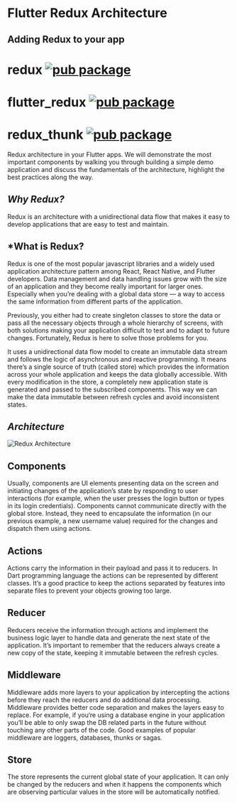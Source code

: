 # Flutter Redux Architecture 

## Adding Redux to your app
# redux  [![pub package](https://img.shields.io/pub/v/provider.svg)](https://pub.dev/packages/redux)
# flutter_redux  [![pub package](https://img.shields.io/pub/v/provider.svg)](https://pub.dev/packages/flutter_redux)
# redux_thunk  [![pub package](https://img.shields.io/pub/v/provider.svg)](https://pub.dev/packages/redux_thunk)

Redux architecture in your Flutter apps. We will demonstrate the most important components by walking you through building a simple demo application and discuss the fundamentals of the architecture, highlight the best practices along the way.

## *Why Redux?*
Redux is an architecture with a unidirectional data flow that makes it easy to develop applications that are easy to test and maintain.


## *What is Redux?


Redux is one of the most popular javascript libraries and a widely used application architecture pattern among React, React Native, and Flutter developers. Data management and data handling issues grow with the size of an application and they become really important for larger ones. Especially when you’re dealing with a global data store — a way to access the same information from different parts of the application.


Previously, you either had to create singleton classes to store the data or pass all the necessary objects through a whole hierarchy of screens, with both solutions making your application difficult to test and to adapt to future changes. Fortunately, Redux is here to solve those problems for you.


It uses a unidirectional data flow model to create an immutable data stream and follows the logic of asynchronous and reactive programming. It means there’s a single source of truth (called store) which provides the information across your whole application and keeps the data globally accessible. With every modification in the store, a completely new application state is generated and passed to the subscribed components. This way we can make the data immutable between refresh cycles and avoid inconsistent states.



## *Architecture*


<img src="https://blog.novoda.com/content/images/2018/03/redux-architecture-overview-middleware.png" alt="Redux Architecture" />

## Components

Usually, components are UI elements presenting data on the screen and initiating changes of the application’s state by responding to user interactions (for example, when the user presses the login button or types in its login credentials). Components cannot communicate directly with the global store. Instead, they need to encapsulate the information (in our previous example, a new username value) required for the changes and dispatch them using actions.
## Actions
Actions carry the information in their payload and pass it to reducers. In Dart programming language the actions can be represented by different classes. It’s a good practice to keep the actions separated by features into separate files to prevent your objects growing too large.
## Reducer
Reducers receive the information through actions and implement the business logic layer to handle data and generate the next state of the application. It’s important to remember that the reducers always create a new copy of the state, keeping it immutable between the refresh cycles.
## Middleware
Middleware adds more layers to your application by intercepting the actions before they reach the reducers and do additional data processing. Middleware provides better code separation and makes the layers easy to replace. For example, if you‘re using a database engine in your application you’ll be able to only swap the DB related parts in the future without touching any other parts of the code. Good examples of popular middleware are loggers, databases, thunks or sagas.
## Store
The store represents the current global state of your application. It can only be changed by the reducers and when it happens the components which are observing particular values in the store will be automatically notified.


